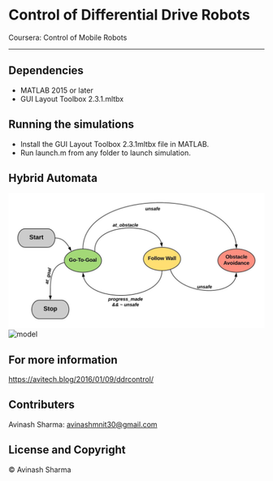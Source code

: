# Control of Differential Drive Robots
Coursera: Control of Mobile Robots

---

## Dependencies
* MATLAB 2015 or later
* GUI Layout Toolbox 2.3.1.mltbx

## Running the simulations
* Install the GUI Layout Toolbox 2.3.1mltbx file in MATLAB. 
* Run launch.m from any folder to launch simulation.

## Hybrid Automata
![model](./Results/hybrid_automata2.jpeg)
![model](./Results/l7.gif)

## For more information
https://avitech.blog/2016/01/09/ddrcontrol/

## Contributers
Avinash Sharma: avinashmnit30@gmail.com

## License and Copyright
© Avinash Sharma

